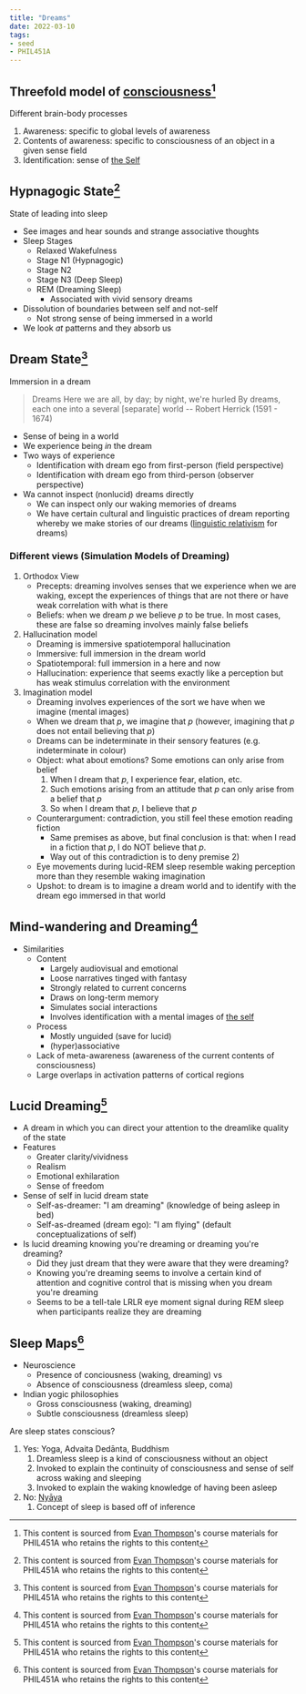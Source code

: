 ```yaml
---
title: "Dreams"
date: 2022-03-10
tags:
- seed
- PHIL451A
---
```


## Threefold model of [consciousness](thoughts/consciousness.md)[^1]
Different brain-body processes

1. Awareness: specific to global levels of awareness
2. Contents of awareness: specific to consciousness of an object in a given sense field
3. Identification: sense of [the Self](thoughts/the%20Self.md)

## Hypnagogic State[^1]
State of leading into sleep

- See images and hear sounds and strange associative thoughts
- Sleep Stages
	- Relaxed Wakefulness
	- Stage N1 (Hypnagogic)
	- Stage N2
	- Stage N3 (Deep Sleep)
	- REM (Dreaming Sleep)
		- Associated with vivid sensory dreams
- Dissolution of boundaries between self and not-self
	- Not strong sense of being immersed in a world
- We look *at* patterns and they absorb us

## Dream State[^1]
Immersion in a dream

> Dreams
> Here we are all, by day; by night, we're hurled
> By dreams, each one into a several [separate] world
> -- Robert Herrick (1591 - 1674)

- Sense of being in a world
- We experience being *in* the dream
- Two ways of experience
	- Identification with dream ego from first-person (field perspective)
	- Identification with dream ego from third-person (observer perspective)
- Wa cannot inspect (nonlucid) dreams directly
	- We can inspect only our waking memories of dreams
	- We have certain cultural and linguistic practices of dream reporting whereby we make stories of our dreams ([linguistic relativism](thoughts/linguistic%20relativism.md) for dreams)

### Different views (Simulation Models of Dreaming)
1. Orthodox View
	- Precepts: dreaming involves senses that we experience when we are waking, except the experiences of things that are not there or have weak correlation with what is there
	- Beliefs: when we dream $p$ we believe $p$ to be true. In most cases, these are false so dreaming involves mainly false beliefs
2. Hallucination model
	- Dreaming is immersive spatiotemporal hallucination
	- Immersive: full immersion in the dream world
	- Spatiotemporal: full immersion in a here and now
	- Hallucination: experience that seems exactly like a perception but has weak stimulus correlation with the environment
3. Imagination model
	- Dreaming involves experiences of the sort we have when we imagine (mental images)
	- When we dream that $p$, we imagine that $p$ (however, imagining that $p$ does not entail believing that $p$)
	- Dreams can be indeterminate in their sensory features (e.g. indeterminate in colour)
	- Object: what about emotions? Some emotions can only arise from belief
		1. When I dream that $p$, I experience fear, elation, etc.
		2. Such emotions arising from an attitude that $p$ can only arise from a belief that $p$
		3. So when I dream that $p$, I believe that $p$
	- Counterargument: contradiction, you still feel these emotion reading fiction
		- Same premises as above, but final conclusion is that: when I read in a fiction that $p$, I do NOT believe that $p$.
		- Way out of this contradiction is to deny premise 2)
	- Eye movements during lucid-REM sleep resemble waking perception more than they resemble waking imagination
	- Upshot: to dream is to imagine a dream world and to identify with the dream ego immersed in that world

## Mind-wandering and Dreaming[^1]
- Similarities
	- Content
		- Largely audiovisual and emotional
		- Loose narratives tinged with fantasy
		- Strongly related to current concerns
		- Draws on long-term memory
		- Simulates social interactions
		- Involves identification with a mental images of [the self](thoughts/the%20Self.md)
	- Process
		- Mostly unguided (save for lucid)
		- (hyper)associative
	- Lack of meta-awareness (awareness of the current contents of consciousness)
	- Large overlaps in activation patterns of cortical regions

## Lucid Dreaming[^1]
- A dream in which you can direct your attention to the dreamlike quality of the state
- Features
	- Greater clarity/vividness
	- Realism
	- Emotional exhilaration
	- Sense of freedom
- Sense of self in lucid dream state
	- Self-as-dreamer: "I am dreaming" (knowledge of being asleep in bed)
	- Self-as-dreamed (dream ego): "I am flying" (default conceptualizations of self)
- Is lucid dreaming knowing you're dreaming or dreaming you're dreaming?
	- Did they just dream that they were aware that they were dreaming?
	- Knowing you're dreaming seems to involve a certain kind of attention and cognitive control that is missing when you dream you're dreaming
	- Seems to be a tell-tale LRLR eye moment signal during REM sleep when participants realize they are dreaming

## Sleep Maps[^1]
- Neuroscience
	- Presence of conciousness (waking, dreaming) vs
	- Absence of consciousness (dreamless sleep, coma)
- Indian yogic philosophies
	- Gross consciousness (waking, dreaming)
	- Subtle consciousness (dreamless sleep)

Are sleep states conscious?
1. Yes: Yoga, Advaita Dedānta, Buddhism
	1. Dreamless sleep is a kind of consciousness without an object
	2. Invoked to explain the continuity of consciousness and sense of self across waking and sleeping
	3. Invoked to explain the waking knowledge of having been asleep
3. No: [Nyāya](thoughts/Nyāya.md)
	1. Concept of sleep is based off of inference

[^1]: This content is sourced from [Evan Thompson](https://evanthompson.me/)'s course materials for PHIL451A who retains the rights to this content